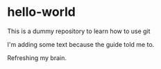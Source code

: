 # hello-world
This is a dummy repository to learn how to use git

I'm adding some text because the guide told me to.

Refreshing my brain.

